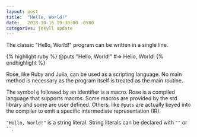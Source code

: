 ```yaml
---
layout: post
title:  "Hello, World!"
date:   2018-10-16 19:30:00 -0500
categories: jekyll update
---
```

The classic "Hello, World!" program can be written in a single line.

{% highlight ruby %}
    @puts "Hello, World!"   #=> Hello, World!
{% endhighlight %}

Rose, like Ruby and Julia, can be used as a scripting language. No main method is necessary as the program itself is treated as the main routine.

The symbol `@` followed by an identifier is a macro. Rose is a compiled language that supports macros. Some macros are provided by the std library and some are user defined. Others, like `@puts` are actually keyed into the compiler to emit a specific intermediate representation (IR).

`"Hello, World!"` is a string literal. String literals can be declared with `""` or ``` `` ```.

